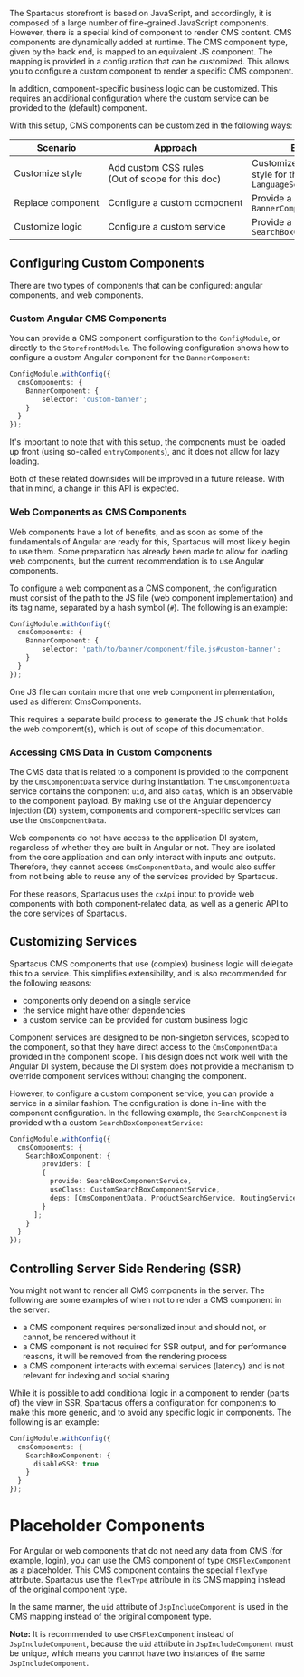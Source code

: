 The Spartacus storefront is based on JavaScript, and accordingly, it is composed of a large number of fine-grained JavaScript components. However, there is a special kind of component to render CMS content. CMS components are dynamically added at runtime. The CMS component type, given by the back end, is mapped to an equivalent JS component. The mapping is provided in a configuration that can be customized. This allows you to configure a custom component to render a specific CMS component.

In addition, component-specific business logic can be customized. This requires an additional configuration where the custom service can be provided to the (default) component.

With this setup, CMS components can be customized in the following ways:

| Scenario          | Approach                                             | Example                                              |
| ----------------- | ---------------------------------------------------- | ---------------------------------------------------- |
| Customize style   | Add custom CSS rules<br/>(Out of scope for this doc) | Customize component style for the `LanguageSelector` |
| Replace component | Configure a custom component                         | Provide a custom `BannerComponent`                   |
| Customize logic   | Configure a custom service                           | Provide a custom `SearchBoxComponentService`         |

## Configuring Custom Components

There are two types of components that can be configured: angular components, and web components.

### Custom Angular CMS Components

You can provide a CMS component configuration to the `ConfigModule`, or directly to the `StorefrontModule`. The following configuration shows how to configure a custom Angular component for the `BannerComponent`:

```typescript
ConfigModule.withConfig({
  cmsComponents: {
    BannerComponent: {
        selector: 'custom-banner';
    }
  }
});
```

It's important to note that with this setup, the components must be loaded up front (using so-called `entryComponents`), and it does not allow for lazy loading.

Both of these related downsides will be improved in a future release. With that in mind, a change in this API is expected.

### Web Components as CMS Components

Web components have a lot of benefits, and as soon as some of the fundamentals of Angular are ready for this, Spartacus will most likely begin to use them. Some preparation has already been made to allow for loading web components, but the current recommendation is to use Angular components.

To configure a web component as a CMS component, the configuration must consist of the path to the JS file (web component implementation) and its tag name, separated by a hash symbol (`#`). The following is an example:

```typescript
ConfigModule.withConfig({
  cmsComponents: {
    BannerComponent: {
        selector: 'path/to/banner/component/file.js#custom-banner';
    }
  }
});
```

One JS file can contain more that one web component implementation, used as different CmsComponents.

This requires a separate build process to generate the JS chunk that holds the web component(s), which is out of scope of this documentation.

### Accessing CMS Data in Custom Components

The CMS data that is related to a component is provided to the component by the `CmsComponentData` service during instantiation. The `CmsComponentData` service contains the component `uid`, and also `data$`, which is an observable to the component payload. By making use of the Angular dependency injection (DI) system, components and component-specific services can use the `CmsComponentData`.

Web components do not have access to the application DI system, regardless of whether they are built in Angular or not. They are isolated from the core application and can only interact with inputs and outputs. Therefore, they cannot access `CmsComponentData`, and would also suffer from not being able to reuse any of the services provided by Spartacus.

For these reasons, Spartacus uses the `cxApi` input to provide web components with both component-related data, as well as a generic API to the core services of Spartacus.

## Customizing Services

Spartacus CMS components that use (complex) business logic will delegate this to a service. This simplifies extensibility, and is also recommended for the following reasons:

- components only depend on a single service
- the service might have other dependencies
- a custom service can be provided for custom business logic

Component services are designed to be non-singleton services, scoped to the component, so that they have direct access to the `CmsComponentData` provided in the component scope. This design does not work well with the Angular DI system, because the DI system does not provide a mechanism to override component services without changing the component.

However, to configure a custom component service, you can provide a service in a similar fashion. The configuration is done in-line with the component configuration. In the following example, the `SearchComponent` is provided with a custom `SearchBoxComponentService`:

```typescript
ConfigModule.withConfig({
  cmsComponents: {
    SearchBoxComponent: {
        providers: [
        {
          provide: SearchBoxComponentService,
          useClass: CustomSearchBoxComponentService,
          deps: [CmsComponentData, ProductSearchService, RoutingService]
        }
      ];
    }
  }
});
```

## Controlling Server Side Rendering (SSR)

You might not want to render all CMS components in the server. The following are some examples of when not to render a CMS component in the server:

- a CMS component requires personalized input and should not, or cannot, be rendered without it
- a CMS component is not required for SSR output, and for performance reasons, it will be removed from the rendering process
- a CMS component interacts with external services (latency) and is not relevant for indexing and social sharing

While it is possible to add conditional logic in a component to render (parts of) the view in SSR, Spartacus offers a configuration for components to make this more generic, and to avoid any specific logic in components. The following is an example:

```typescript
ConfigModule.withConfig({
  cmsComponents: {
    SearchBoxComponent: {
      disableSSR: true
    }
  }
});
```

# Placeholder Components

For Angular or web components that do not need any data from CMS (for example, login), you can use the CMS component of type `CMSFlexComponent` as a placeholder. This CMS component contains the special `flexType` attribute. Spartacus use the `flexType` attribute in its CMS mapping instead of the original component type.

In the same manner, the `uid` attribute of `JspIncludeComponent` is used in the CMS mapping instead of the original component type.

**Note:** It is recommended to use `CMSFlexComponent` instead of `JspIncludeComponent`, because the `uid` attribute in `JspIncludeComponent` must be unique, which means you cannot have two instances of the same `JspIncludeComponent`.